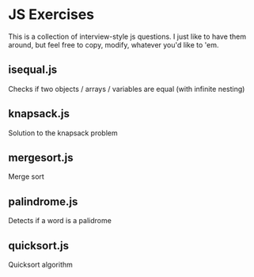 # JS Exercises

This is a collection of interview-style js questions.  I just like to have them around, but feel free to copy, modify, whatever you'd like to 'em.

## isequal.js
Checks if two objects / arrays / variables are equal (with infinite nesting)

## knapsack.js
Solution to the knapsack problem

## mergesort.js
Merge sort

## palindrome.js
Detects if a word is a palidrome

## quicksort.js
Quicksort algorithm